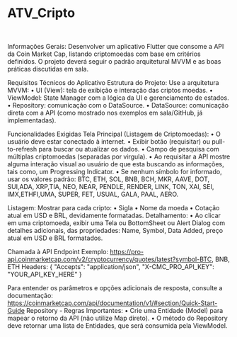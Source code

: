 # ATV_Cripto

﻿

Informações Gerais:
Desenvolver um aplicativo Flutter que consome 
a API da Coin Market Cap, listando criptomoedas 
com base em critérios definidos. O projeto deverá 
seguir o padrão arquitetural MVVM e as boas práticas 
discutidas em sala.


Requisitos Técnicos do Aplicativo
Estrutura do Projeto:
Use a arquitetura MVVM:
• UI (View): tela de exibição e interação das criptos moedas.
• ViewModel: State Manager com a lógica da UI e gerenciamento de estados.
• Repository: comunicação com o DataSource.
• DataSource: comunicação direta com a API (como mostrado nos exemplos em sala/GitHub, já implementadas).


Funcionalidades Exigidas
Tela Principal (Listagem de Criptomoedas):
• O usuário deve estar conectado à internet.
• Exibir botão (requisitar) ou pull-to-refresh para buscar ou atualizar os dados.
• Campo de pesquisa com múltiplas criptomoedas (separadas por virgula).
• Ao requisitar a API mostre alguma interação visual ao usuário de que esta buscando as informações, tais como, um Progressing Indicator.
• Se nenhum símbolo for informado, usar os valores padrão: BTC, ETH, SOL, BNB, BCH, MKR, AAVE, DOT, SUI,ADA, XRP,TIA, NEO, NEAR, PENDLE, RENDER, LINK, TON, XAI, SEI, IMX,ETHFI,UMA, SUPER, FET, USUAL, GALA, PAAL, AERO.

Listagem:
Mostrar para cada cripto: 
• Sigla
• Nome da moeda
• Cotação atual em USD e BRL, devidamente formatadas.
Detalhamento:
• Ao clicar em uma criptomoeda, exibir uma Tela ou BottomSheet ou Alert Dialog com detalhes adicionais, das propriedades: Name, Symbol, Data Added, preço atual em USD e BRL formatados.

Chamada à API
Endpoint Exemplo:
https://pro-api.coinmarketcap.com/v2/cryptocurrency/quotes/latest?symbol-BTC, BNB, ETH
Headers:
{
"Accepts": "application/json",
"X-CMC_PRO_API_KEY": "YOUR_API_KEY_HERE"
}

Para entender os parâmetros e opções adicionais de resposta, consulte a documentação: https://coinmarketcap.com/api/documentation/v1/#section/Quick-Start-Guide
Repository - Regras Importantes:
• Crie uma Entidade (Model) para mapear o retorno da API (não utilize Map direto).
• O método do Repository deve retornar uma lista de Entidades, que será consumida pela ViewModel.
